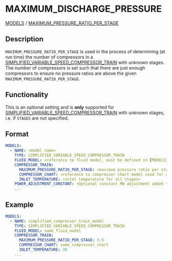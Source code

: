 # MAXIMUM_DISCHARGE_PRESSURE

[MODELS](/about/references/keywords/MODELS.md) / 
[MAXIMUM_PRESSURE_RATIO_PER_STAGE](/about/references/keywords/MAXIMUM_PRESSURE_RATIO_PER_STAGE.md)

## Description

`MAXIMUM_PRESSURE_RATIO_PER_STAGE` is used in the process of determining (at run time) the number of compressors 
in a [SIMPLIFIED_VARIABLE_SPEED_COMPRESSOR_TRAIN](/about/modelling/setup/models/compressor_modelling/compressor_models_types/simplified_variable_speed_compressor_train.md) 
with unknown stages. The number of compressors is set such that there are just enough compressors to ensure no pressure ratios are above the given 
`MAXIMUM_PRESSURE_RATIO_PER_STAGE`.

## Functionality

This is an optional setting and is **only** supported for [SIMPLIFIED_VARIABLE_SPEED_COMPRESSOR_TRAIN](/about/modelling/setup/models/compressor_modelling/compressor_models_types/simplified_variable_speed_compressor_train.md) with unknown stages, i.e. if `STAGES` are not specified.


## Format

~~~~~~~~yaml
MODELS:
  - NAME: <model name>
    TYPE: SIMPLIFIED_VARIABLE_SPEED_COMPRESSOR_TRAIN
    FLUID_MODEL: <reference to fluid model, must be defined in [MODELS]>
    COMPRESSOR_TRAIN:
      MAXIMUM_PRESSURE_RATIO_PER_STAGE: <maximum pressure ratio per stage>
      COMPRESSOR_CHART: <reference to compressor chart model used for all stages, must be defined in [MODELS] or [FACILITY_INPUTS]>
      INLET_TEMPERATURE: <inlet temperature for all stages>
    POWER_ADJUSTMENT_CONSTANT: <Optional constant MW adjustment added to the model>
    ...
~~~~~~~~

## Example

~~~~~~~~yaml
MODELS:
  - NAME: simplified_compressor_train_model
    TYPE: SIMPLIFIED_VARIABLE_SPEED_COMPRESSOR_TRAIN
    FLUID_MODEL: some_fluid_model
    COMPRESSOR_TRAIN:
      MAXIMUM_PRESSURE_RATIO_PER_STAGE: 3.5
      COMPRESSOR_CHART: some_compressor_chart
      INLET_TEMPERATURE: 30
    ...
~~~~~~~~